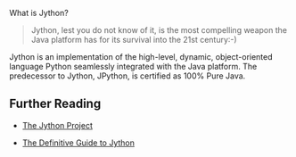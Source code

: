 What is Jython?

> Jython, lest you do not know of it, is the most compelling weapon the Java platform has for its survival into the 21st century:-)

Jython is an implementation of the high-level, dynamic, object-oriented language Python seamlessly integrated with the Java platform. The predecessor to Jython, JPython, is certified as 100% Pure Java.



Further Reading
---

* [The Jython Project](http://www.jython.org/archive/22/)

* [The Definitive Guide to Jython](http://www.jython.org/jythonbook/en/1.0/index.html)

